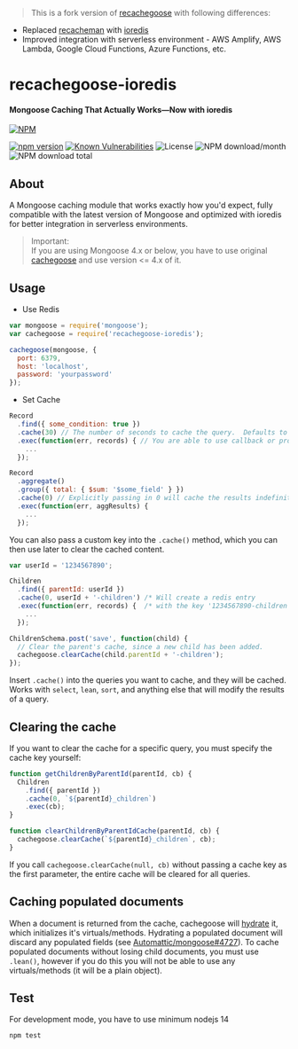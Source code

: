 > This is a fork version of [recachegoose](https://github.com/aalfiann/recachegoose) with following differences:
- Replaced [recacheman](https://github.com/aalfiann/recacheman) with [ioredis](https://github.com/redis/ioredis)
- Improved integration with serverless environment - AWS Amplify, AWS Lambda, Google Cloud Functions, Azure Functions, etc.

# recachegoose-ioredis #

#### Mongoose Caching That Actually Works—Now with ioredis ####

[![NPM](https://nodei.co/npm/recachegoose-ioredis.png?downloads=true&downloadRank=true&stars=true)](https://nodei.co/npm/recachegoose-ioredis/)  
  
[![npm version](https://img.shields.io/npm/v/recachegoose-ioredis.svg?style=flat-square)](https://www.npmjs.org/package/recachegoose-ioredis)
[![Known Vulnerabilities](https://snyk.io//test/github/lauirvin/recachegoose-ioredis/badge.svg?targetFile=package.json)](https://snyk.io//test/github/lauirvin/recachegoose-ioredis?targetFile=package.json)
![License](https://img.shields.io/npm/l/recachegoose)
![NPM download/month](https://img.shields.io/npm/dm/recachegoose-ioredis.svg)
![NPM download total](https://img.shields.io/npm/dt/recachegoose-ioredis.svg)  

## About ##

A Mongoose caching module that works exactly how you'd expect, fully compatible with the latest version of Mongoose and optimized with ioredis for better integration in serverless environments.

> Important:  
  If you are using Mongoose 4.x or below, you have to use original [cachegoose](https://github.com/boblauer/cachegoose) and use version <= 4.x of it.



## Usage ##

- Use Redis
```javascript
var mongoose = require('mongoose');
var cachegoose = require('recachegoose-ioredis');

cachegoose(mongoose, {
  port: 6379,
  host: 'localhost',
  password: 'yourpassword'
});
```

- Set Cache
```js
Record
  .find({ some_condition: true })
  .cache(30) // The number of seconds to cache the query.  Defaults to 60 seconds.
  .exec(function(err, records) { // You are able to use callback or promise
    ...
  });

Record
  .aggregate()
  .group({ total: { $sum: '$some_field' } })
  .cache(0) // Explicitly passing in 0 will cache the results indefinitely.
  .exec(function(err, aggResults) {
    ...
  });
```

You can also pass a custom key into the `.cache()` method, which you can then use later to clear the cached content.

```javascript
var userId = '1234567890';

Children
  .find({ parentId: userId })
  .cache(0, userId + '-children') /* Will create a redis entry          */
  .exec(function(err, records) {  /* with the key '1234567890-children' */
    ...
  });

ChildrenSchema.post('save', function(child) {
  // Clear the parent's cache, since a new child has been added.
  cachegoose.clearCache(child.parentId + '-children');
});
```

Insert `.cache()` into the queries you want to cache, and they will be cached.  Works with `select`, `lean`, `sort`, and anything else that will modify the results of a query.

## Clearing the cache ##

If you want to clear the cache for a specific query, you must specify the cache key yourself:

```js
function getChildrenByParentId(parentId, cb) {
  Children
    .find({ parentId })
    .cache(0, `${parentId}_children`)
    .exec(cb);
}

function clearChildrenByParentIdCache(parentId, cb) {
  cachegoose.clearCache(`${parentId}_children`, cb);
}
```

If you call `cachegoose.clearCache(null, cb)` without passing a cache key as the first parameter, the entire cache will be cleared for all queries.

## Caching populated documents ##

When a document is returned from the cache, cachegoose will [hydrate](http://mongoosejs.com/docs/api.html#model_Model.hydrate) it, which initializes it's virtuals/methods. Hydrating a populated document will discard any populated fields (see [Automattic/mongoose#4727](https://github.com/Automattic/mongoose/issues/4727)). To cache populated documents without losing child documents, you must use `.lean()`, however if you do this you will not be able to use any virtuals/methods (it will be a plain object).

## Test ##
For development mode, you have to use minimum nodejs 14
```
npm test
```